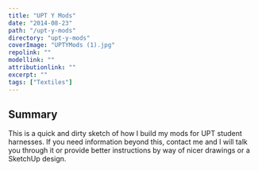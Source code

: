 ```yaml
---
title: "UPT Y Mods"
date: "2014-08-23"
path: "/upt-y-mods"
directory: "upt-y-mods"
coverImage: "UPTYMods (1).jpg"
repolink: ""
modellink: ""
attributionlink: ""
excerpt: ""
tags: ["Textiles"]
---
```


## Summary

This is a quick and dirty sketch of how I build my mods for UPT student harnesses. If you need information beyond this, contact me and I will talk you through it or provide better instructions by way of nicer drawings or a SketchUp design.